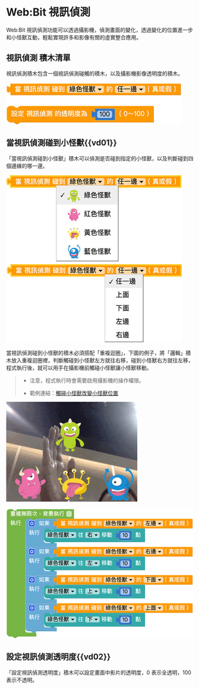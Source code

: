 # Web:Bit 視訊偵測

Web:Bit 視訊偵測功能可以透過攝影機，偵測畫面的變化，透過變化的位置進一步和小怪獸互動，輕鬆實現許多和影像有關的虛實整合應用。

## 視訊偵測 積木清單

視訊偵測積木包含一個視訊偵測碰觸的積木，以及攝影機影像透明度的積木。

![Web:Bit 視訊偵測](../../../../media/zh-tw/education/extension/video-detect-01.jpg)

## 當視訊偵測碰到小怪獸{{vd01}}

「當視訊偵測碰到小怪獸」積木可以偵測是否碰到指定的小怪獸，以及判斷碰到四個邊緣的哪一邊。

![Web:Bit 視訊偵測](../../../../media/zh-tw/education/extension/video-detect-02.jpg)

當視訊偵測碰到小怪獸的積木必須搭配「重複迴圈」，下圖的例子，將「邏輯」積木放入重複迴圈裡，判斷觸碰到小怪獸左方就往右移，碰到小怪獸右方就往左移，程式執行後，就可以用手在攝影機前觸碰小怪獸讓小怪獸移動。

> - 注意，程式執行時會需要啟用攝影機的操作權限。
>
> - 範例連結：[觸碰小怪獸改變小怪獸位置](https://webbit.webduino.io/blockly/?demo=default#6RLQJ42QOWzqV#_blank)

![Web:Bit 視訊偵測](../../../../media/zh-tw/education/extension/video-detect-03.gif)

![Web:Bit 視訊偵測](../../../../media/zh-tw/education/extension/video-detect-04.jpg)

## 設定視訊偵測透明度{{vd02}}

「設定視訊偵測透明度」積木可以設定畫面中影片的透明度，0 表示全透明，100 表示不透明。


